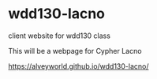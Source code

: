 # wdd130-lacno
client website for wdd130 class

This will be a webpage for Cypher Lacno

https://alveyworld.github.io/wdd130-lacno/
